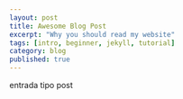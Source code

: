 ```yaml
---
layout: post
title: Awesome Blog Post
excerpt: "Why you should read my website"
tags: [intro, beginner, jekyll, tutorial]
category: blog
published: true
---
```


entrada tipo post 